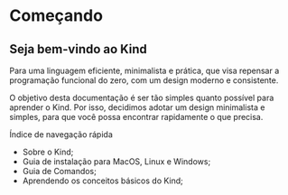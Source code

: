 # Começando

## Seja bem-vindo ao Kind

Para uma linguagem eficiente, minimalista e prática, que visa repensar a programação funcional do zero, com um design moderno e consistente.

O objetivo desta documentação é ser tão simples quanto possível para aprender o Kind. Por isso, decidimos adotar um design minimalista e simples, para que você possa encontrar rapidamente o que precisa.

Índice de navegação rápida

- Sobre o Kind;
- Guia de instalação para MacOS, Linux e Windows;
- Guia de Comandos;
- Aprendendo os conceitos básicos do Kind;
